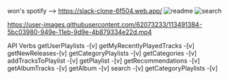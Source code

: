 won's spotify --> https://slack-clone-6f504.web.app/
![readme](https://user-images.githubusercontent.com/62073233/113490736-18fc6280-949a-11eb-8e08-a2220442dc36.PNG)
![search](https://user-images.githubusercontent.com/62073233/113491063-f3705880-949b-11eb-807c-26beb47e26b5.PNG)

https://user-images.githubusercontent.com/62073233/113491384-5bc03980-949e-11eb-9d9e-4b879334e22d.mp4



API Verbs
 getUserPlaylists -[v] getMyRecentlyPlayedTracks -[v]  getNewReleases-[v]  getCategoryPlaylists -[v]  getCategories -[v] addTracksToPlaylist -[v]  getPlaylist -[v] getRecommendations -[v] getAlbumTracks -[v]  getAlbum -[v] search -[v]  getCategoryPlaylists -[v] 
 
